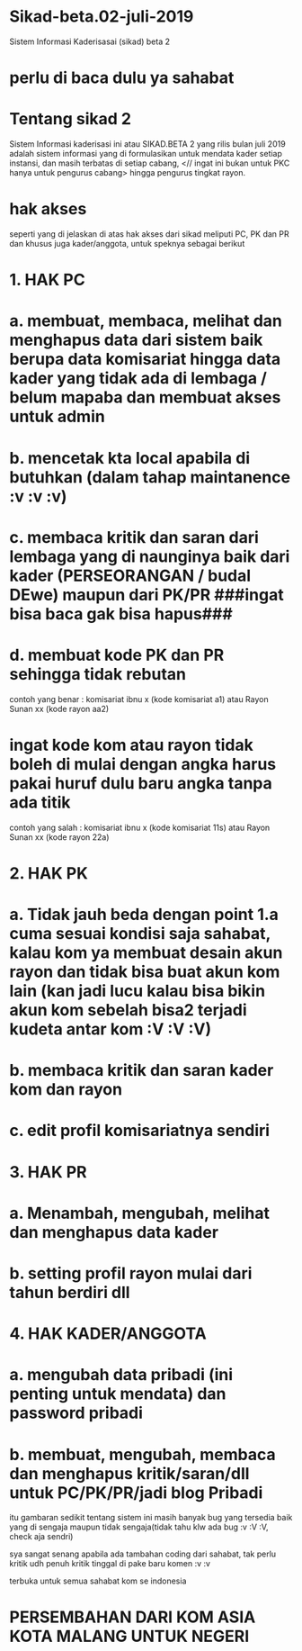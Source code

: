 # Sikad-beta.02-juli-2019
 Sistem Informasi Kaderisasai (sikad) beta 2
# perlu di baca dulu ya sahabat
# Tentang sikad 2
Sistem Informasi kaderisasi ini  atau SIKAD.BETA 2  yang rilis bulan juli 2019 adalah sistem informasi yang di formulasikan untuk mendata kader setiap instansi, dan masih terbatas di setiap cabang, <// ingat ini bukan untuk PKC hanya untuk pengurus cabang> hingga pengurus tingkat rayon. 
# hak akses
seperti yang di jelaskan di atas hak akses dari sikad meliputi PC, PK dan PR dan khusus juga kader/anggota, untuk speknya sebagai berikut
# 1. HAK PC
# a. membuat, membaca, melihat dan menghapus data dari sistem baik berupa data komisariat hingga data kader yang tidak ada di lembaga / belum mapaba dan membuat akses untuk admin
# b. mencetak kta local apabila di butuhkan (dalam tahap maintanence :v :v :v)
# c. membaca kritik dan saran dari lembaga yang di naunginya baik dari kader (PERSEORANGAN / budal DEwe) maupun dari PK/PR ###ingat bisa baca gak bisa hapus###
# d. membuat kode PK dan PR sehingga tidak rebutan 
contoh yang benar : komisariat ibnu x (kode komisariat a1) atau Rayon Sunan xx (kode rayon aa2) 
# ingat kode kom atau rayon tidak boleh di mulai dengan angka harus pakai huruf dulu baru angka tanpa ada titik
contoh yang salah : komisariat ibnu x (kode komisariat 11s) atau Rayon Sunan xx (kode rayon 22a)

# 2. HAK PK
# a. Tidak jauh beda dengan point 1.a cuma sesuai kondisi saja sahabat, kalau kom ya membuat desain akun rayon dan tidak bisa buat akun kom lain (kan jadi lucu kalau bisa bikin akun kom sebelah bisa2 terjadi kudeta antar kom :V :V :V) 
# b. membaca kritik dan saran kader kom dan rayon
# c. edit profil komisariatnya sendiri

# 3. HAK PR
# a. Menambah, mengubah, melihat dan menghapus data kader
# b. setting profil rayon mulai dari tahun berdiri dll

# 4. HAK KADER/ANGGOTA
# a. mengubah data pribadi (ini penting untuk mendata) dan password pribadi
# b. membuat, mengubah, membaca dan menghapus kritik/saran/dll untuk PC/PK/PR/jadi blog Pribadi

itu gambaran sedikit tentang sistem ini 
masih banyak bug yang tersedia baik yang di sengaja maupun tidak sengaja(tidak tahu klw ada bug :v :V :V, check aja sendri)

sya sangat senang apabila ada tambahan coding dari sahabat, tak perlu kritik udh penuh kritik tinggal di pake baru komen :v :v

terbuka untuk semua sahabat kom se indonesia

# PERSEMBAHAN DARI KOM ASIA KOTA MALANG UNTUK NEGERI 

